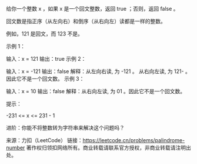 给你一个整数 x ，如果 x 是一个回文整数，返回 true ；否则，返回 false 。

回文数是指正序（从左向右）和倒序（从右向左）读都是一样的整数。

例如，121 是回文，而 123 不是。
 

示例 1：

输入：x = 121
输出：true
示例 2：

输入：x = -121
输出：false
解释：从左向右读, 为 -121 。 从右向左读, 为 121- 。因此它不是一个回文数。
示例 3：

输入：x = 10
输出：false
解释：从右向左读, 为 01 。因此它不是一个回文数。
 

提示：

-231 <= x <= 231 - 1
 

进阶：你能不将整数转为字符串来解决这个问题吗？

来源：力扣（LeetCode）
链接：https://leetcode.cn/problems/palindrome-number
著作权归领扣网络所有。商业转载请联系官方授权，非商业转载请注明出处。